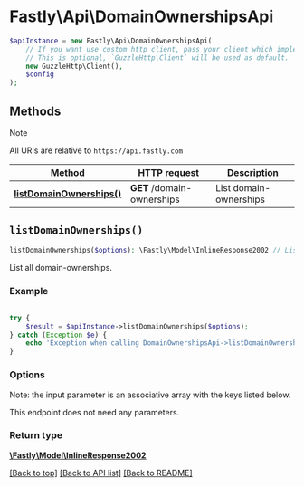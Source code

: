 # Fastly\Api\DomainOwnershipsApi


```php
$apiInstance = new Fastly\Api\DomainOwnershipsApi(
    // If you want use custom http client, pass your client which implements `GuzzleHttp\ClientInterface`.
    // This is optional, `GuzzleHttp\Client` will be used as default.
    new GuzzleHttp\Client(),
    $config
);
```

## Methods

> [!NOTE]
> All URIs are relative to `https://api.fastly.com`

Method | HTTP request | Description
------ | ------------ | -----------
[**listDomainOwnerships()**](DomainOwnershipsApi.md#listDomainOwnerships) | **GET** /domain-ownerships | List domain-ownerships


## `listDomainOwnerships()`

```php
listDomainOwnerships($options): \Fastly\Model\InlineResponse2002 // List domain-ownerships
```

List all domain-ownerships.

### Example
```php
    
try {
    $result = $apiInstance->listDomainOwnerships($options);
} catch (Exception $e) {
    echo 'Exception when calling DomainOwnershipsApi->listDomainOwnerships: ', $e->getMessage(), PHP_EOL;
}
```

### Options

Note: the input parameter is an associative array with the keys listed below.

This endpoint does not need any parameters.

### Return type

[**\Fastly\Model\InlineResponse2002**](../Model/InlineResponse2002.md)

[[Back to top]](#) [[Back to API list]](../../README.md#endpoints)
[[Back to README]](../../README.md)
